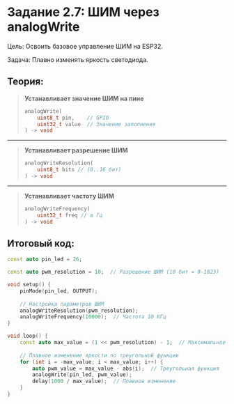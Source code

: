 # Задание 2.7: ШИМ через analogWrite

Цель: Освоить базовое управление ШИМ на ESP32.

Задача: Плавно изменять яркость светодиода.

## Теория:

> **Устанавливает значение ШИМ на пине**
> ```cpp
> analogWrite(
>     uint8_t pin,    // GPIO
>     uint32_t value  // Значение заполнения
> ) -> void
> ```

---

> **Устанавливает разрешение ШИМ**
> ```cpp
> analogWriteResolution(
>     uint8_t bits // (8..16 бит)
> ) -> void
> ```

---

> **Устанавливает частоту ШИМ**
> ```cpp
> analogWriteFrequency(
>     uint32_t freq // в Гц
> ) -> void
> ```

## Итоговый код:

```cpp
const auto pin_led = 26;

const auto pwm_resolution = 10;  // Разрешение ШИМ (10 бит = 0-1023)

void setup() {
    pinMode(pin_led, OUTPUT);
    
    // Настройка параметров ШИМ
    analogWriteResolution(pwm_resolution);
    analogWriteFrequency(10000);  // Частота 10 КГц
}

void loop() {
    const auto max_value = (1 << pwm_resolution) - 1;  // Максимальное значение
    
    // Плавное изменение яркости по треугольной функции
    for (int i = -max_value; i < max_value; i++) {
        auto pwm_value = max_value - abs(i);  // Треугольная функция
        analogWrite(pin_led, pwm_value);
        delay(1000 / max_value);  // Плавное изменение
    }
}
```
